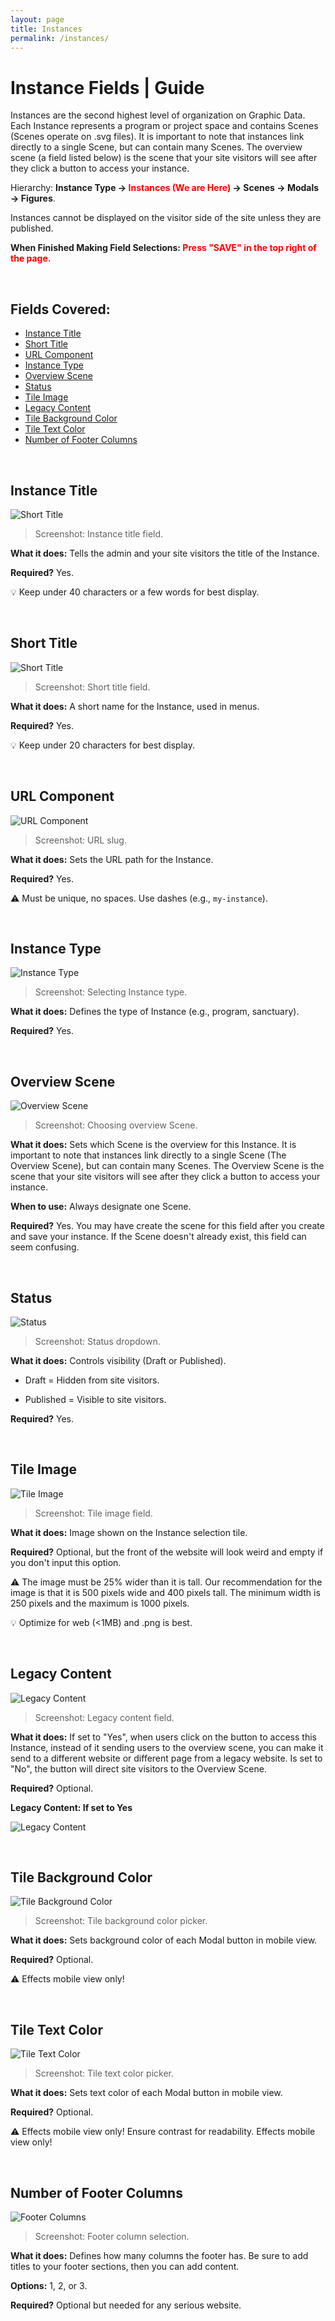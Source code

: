 ```yaml
---
layout: page
title: Instances
permalink: /instances/
---
```


# Instance Fields | Guide

Instances are the second highest level of organization on Graphic Data. Each Instance represents a program or project space and contains Scenes (Scenes operate on .svg files). It is important to note that instances link directly to a single Scene, but can contain many Scenes. The overview scene (a field listed below) is the scene that your site visitors will see after they click a button to access your instance. 

Hierarchy: **Instance Type → <span style="color:red;">Instances (We are Here)</span> → Scenes → Modals → Figures**.

Instances cannot be displayed on the visitor side of the site unless they are published.

**When Finished Making Field Selections: <span style="color:red;"> Press "SAVE" in the top right of the page.</span>**

&nbsp;
## Fields Covered:
- [Instance Title](#instance-title)
- [Short Title](#short-title)
- [URL Component](#url-component)
- [Instance Type](#instance-type)
- [Overview Scene](#overview-scene)
- [Status](#status)
- [Tile Image](#tile-image)
- [Legacy Content](#legacy-content)
- [Tile Background Color](#tile-background-color)
- [Tile Text Color](#tile-text-color)
- [Number of Footer Columns](#number-of-footer-columns)


&nbsp;
## Instance Title
![Short Title](instance_fields_images/instance_title.png)

> Screenshot: Instance title field.

**What it does:** Tells the admin and your site visitors the title of the Instance.

**Required?** Yes.  

💡 Keep under 40 characters or a few words for best display.


&nbsp;
## Short Title
![Short Title](instance_fields_images/short_title.png)

> Screenshot: Short title field.

**What it does:** A short name for the Instance, used in menus.

**Required?** Yes.  

💡 Keep under 20 characters for best display.


&nbsp;
## URL Component
![URL Component](instance_fields_images/url_component.png)  

> Screenshot: URL slug.

**What it does:** Sets the URL path for the Instance.

**Required?** Yes.

⚠️ Must be unique, no spaces. Use dashes (e.g., `my-instance`).


&nbsp;
## Instance Type
![Instance Type](instance_fields_images/instance_type.png)

> Screenshot: Selecting Instance type.

**What it does:** Defines the type of Instance (e.g., program, sanctuary). 

**Required?** Yes.


&nbsp;
## Overview Scene
![Overview Scene](instance_fields_images/overview_scene.png) 

> Screenshot: Choosing overview Scene.

**What it does:** Sets which Scene is the overview for this Instance. It is important to note that instances link directly to a single Scene (The Overview Scene), but can contain many Scenes. The Overview Scene is the scene that your site visitors will see after they click a button to access your instance. 

**When to use:** Always designate one Scene.

**Required?** Yes. You may have create the scene for this field after you create and save your instance. If the Scene doesn't already exist, this field can seem confusing. 


&nbsp;
## Status
![Status](instance_fields_images/status.png)  

> Screenshot: Status dropdown.

**What it does:** Controls visibility (Draft or Published). 

- Draft = Hidden from site visitors. 

- Published = Visible to site visitors.

**Required?** Yes.  



&nbsp;
## Tile Image
![Tile Image](instance_fields_images/tile_image.png)  

> Screenshot: Tile image field.

**What it does:** Image shown on the Instance selection tile.

**Required?** Optional, but the front of the website will look weird and empty if you don't input this option.

⚠️ The image must be 25% wider than it is tall. Our recommendation for the image is that it is 500 pixels wide and 400 pixels tall. The minimum width is 250 pixels and the maximum is 1000 pixels.

💡 Optimize for web (<1MB) and .png is best.


&nbsp;
## Legacy Content
![Legacy Content](instance_fields_images/legacy_content.png)  

> Screenshot: Legacy content field.

**What it does:** If set to "Yes", when users click on the button to access this Instance, instead of it sending users to the overview scene, you can make it send to a different website or different page from a legacy website. Is set to "No", the button will direct site visitors to the Overview Scene. 

**Required?** Optional.

**Legacy Content: If set to Yes**

![Legacy Content](instance_fields_images/legacy_content_yes.png)  




&nbsp;
## Tile Background Color
![Tile Background Color](instance_fields_images/tile_bg_color.png)
 
> Screenshot: Tile background color picker.

**What it does:** Sets background color of each Modal button in mobile view.

**Required?** Optional.

⚠️ Effects mobile view only!


&nbsp;
## Tile Text Color
![Tile Text Color](instance_fields_images/tile_text_color.png)

> Screenshot: Tile text color picker.

**What it does:** Sets text color of each Modal button in mobile view.

**Required?** Optional.

⚠️ Effects mobile view only! Ensure contrast for readability. Effects mobile view only!


&nbsp;
## Number of Footer Columns
![Footer Columns](instance_fields_images/footer_columns.png)

> Screenshot: Footer column selection.

**What it does:** Defines how many columns the footer has. Be sure to add titles to your footer sections, then you can add content.

**Options:** 1, 2, or 3. 

**Required?** Optional but needed for any serious website.  
